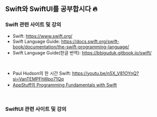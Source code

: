 ## Swift와 SwiftUI를 공부합시다 🔥

### Swift 관련 사이트 및 강의

- Swift: https://www.swift.org/
- Swift Language Guide: https://docs.swift.org/swift-book/documentation/the-swift-programming-language/
- Swift Language Guide(한글 번역): https://bbiguduk.gitbook.io/swift/
<br>

- Paul Hudson의 한 시간 Swift: https://youtu.be/n5X_V81OYnQ?si=VanTEMPFhWpo71Qq
- [AppStuff의 Programming Fundamentals with Swift](https://youtube.com/playlist?list=PLRcTS2CSnBfMbk7n5SYBQQhL6iyRf2i81&si=uN-3OfSdwAzgQW47)
<br>

### SwiftUI 관련 사이트 및 강의

